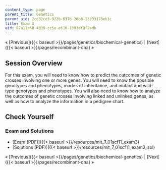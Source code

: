 ```yaml
---
content_type: page
parent_title: Genetics
parent_uid: 2cd32ce3-922b-637b-26b8-13233170eb1c
title: Exam 3
uid: 87a11a60-4039-cc5e-e616-1303df9f2adb
---
```


« [Previous]({{< baseurl >}}/pages/genetics/biochemical-genetics) | [Next]({{< baseurl >}}/pages/recombinant-dna) »

Session Overview
----------------

For this exam, you will need to know how to predict the outcomes of genetic crosses involving one or more genes. You will need to know the possible genotypes and phenotypes, modes of inheritance, and mutant and wild-type genotypes and phenotypes. You will also need to know how to analyze the outcomes of genetic crosses involving linked and unlinked genes, as well as how to analyze the information in a pedigree chart.

Check Yourself
--------------

### Exam and Solutions

*   [Exam (PDF)]({{< baseurl >}}/resources/mit_7_01scf11_exam3)
*   [Solutions (PDF)]({{< baseurl >}}/resources/mit_7_01scf11_exam3_sol)

« [Previous]({{< baseurl >}}/pages/genetics/biochemical-genetics) | [Next]({{< baseurl >}}/pages/recombinant-dna) »